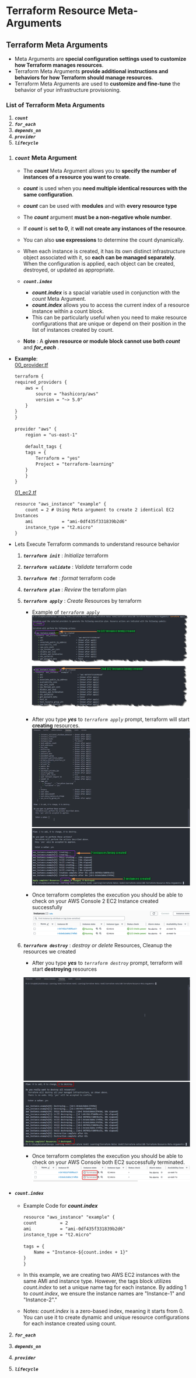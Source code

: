 # Terraform Resource Meta-Arguments

## Terraform Meta Arguments

- Meta Arguments are **special configuration settings used to customize how Terraform manages resources**.
- Terraform Meta Arguments **provide additional instructions and behaviors for how Terraform should manage resources**. 
- Terraform Meta Arguments are used to **customize and fine-tune** the behavior of your infrastructure provisioning.

### List of Terraform Meta Arguments

1. ***`count`***
2. ***`for_each`***
3. ***`depends_on`***
4. ***`provider`***
5. ***`lifecycle`***  
<!-- -->

1. ### ***`count`*** Meta Argument

    - The ***count*** Meta Argument allows you to **specify the number of instances of a resource you want to create**. 
    - ***count*** is used when you **need multiple identical resources with the same configuration**.
    - ***count*** can be used with **modules** and with **every resource type**
    - The ***count*** argument **must be a non-negative whole number**. 
    - If ***count*** is **set to 0**, it **will not create any instances of the resource**. 
    - You can also **use expressions** to determine the count dynamically.
    - When each instance is created, it has its own distinct infrastructure object associated with it, so **each can be managed separately**. When the configuration is applied, each object can be created, destroyed, or updated as appropriate.
    - ***`count.index`***
        - ***count.index*** is a spacial variable used in conjunction with the *count* Meta Argument.
        - ***count.index*** allows you to access the current index of a resource instance within a count block. 
        - This can be particularly useful when you need to make resource configurations that are unique or depend on their position in the list of instances created by count.

    - **Note** : A **given resource or module block cannot use both ***count***** and ***for_each*** .

- **Example**:  
    [00_provider.tf](./00_provider.tf)
    ```hcl
    terraform {
    required_providers {
        aws = {
            source = "hashicorp/aws"
            version = "~> 5.0" 
        }
    }
    }

    provider "aws" {
        region = "us-east-1"

        default_tags {
        tags = {
            Terraform = "yes"
            Project = "terraform-learning"
        }
        }
    }
    ```

    [01_ec2.tf](./01_ec2.tf)
    ```hcl
    resource "aws_instance" "example" {
        count = 2 # Using Meta argument to create 2 identical EC2 Instances
        ami           = "ami-0df435f331839b2d6"
        instance_type = "t2.micro"
    }
    ```

- Lets Execute Terraform commands to understand resource behavior

    1. ***`terraform init`*** : *Initialize* terraform
    2. ***`terraform validate`*** : *Validate* terraform code
    3. ***`terraform fmt`*** : *format* terraform code
    4. ***`terraform plan`*** : *Review* the terraform plan
    5. ***`terraform apply`*** : *Create* Resources by terraform
        - Example of *`terraform apply`*
            ![terraform apply](./imgs/01-tf-apply-01.png)
            ![terraform apply](./imgs/01-tf-apply-02.png)

        - After you type ***yes*** to *`terraform apply`* prompt, terraform will start **creating** resources.
            ![terraform apply](./imgs/03-tf-apply-gif.gif)
            ![terraform apply](./imgs/03-tf-apply-img.png)

        - Once terraform completes the execution you should be able to check on your AWS Console 2 EC2 Instance created successfully
            ![terraform apply](./imgs/04-tf-aws-ec2.png)
 
    6. ***`terraform destroy`*** : *destroy or delete* Resources, Cleanup the resources we created
        - After you type ***yes*** to *`terraform destroy`* prompt, terraform will start **destroying** resources

        ![terraform destroy](./imgs/05-tf-destroy-gif.gif)
        ![terraform destroy](./imgs/05-tf-destroy-img.png)


        - Once terraform completes the execution you should be able to check on your AWS Console both EC2 successfully terminated.
        ![terraform destroy](./imgs/05-tf-destroy-aws.png)

*  #### ***`count.index`*** 
    - Example Code for  ***count.index*** 
        ```hcl
        resource "aws_instance" "example" {
        count         = 2
        ami           = "ami-0df435f331839b2d6"
        instance_type = "t2.micro"

        tags = {
            Name = "Instance-${count.index + 1}"
        }
        }    
        ```
    - In this example, we are creating two AWS EC2 instances with the same AMI and instance type. However, the tags block utilizes *count.index* to set a unique name tag for each instance. By adding 1 to *count.index*, we ensure the instance names are "Instance-1" and "Instance-2"."

    - Notes: *count.index* is a zero-based index, meaning it starts from 0. You can use it to create dynamic and unique resource configurations for each instance created using count.

2. ***`for_each`***



3. ***`depends_on`***




4. ***`provider`***





5. ***`lifecycle`***  